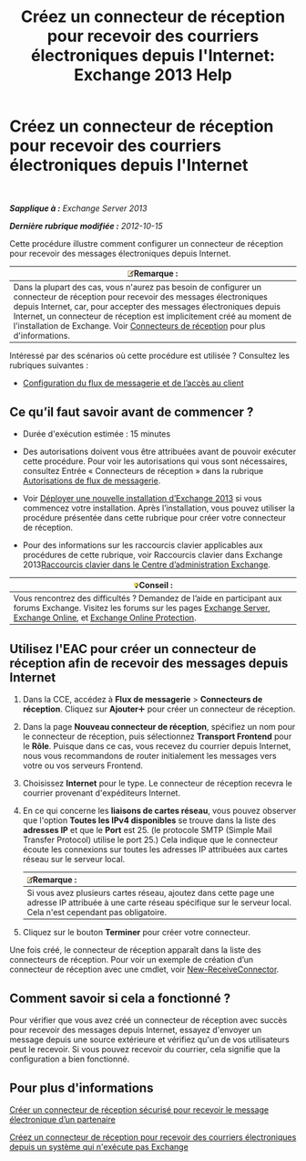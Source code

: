 ﻿---
title: "Créez un connecteur de réception pour recevoir des courriers électroniques depuis l'Internet: Exchange 2013 Help"
TOCTitle: Créez un connecteur de réception pour recevoir des courriers électroniques depuis l'Internet
ms:assetid: 534bbd32-a0db-4d50-9579-4933b156d7b3
ms:mtpsurl: https://technet.microsoft.com/fr-fr/library/JJ657447(v=EXCHG.150)
ms:contentKeyID: 50478206
ms.date: 04/24/2018
mtps_version: v=EXCHG.150
ms.translationtype: HT
---

# Créez un connecteur de réception pour recevoir des courriers électroniques depuis l'Internet

 

_**Sapplique à :** Exchange Server 2013_

_**Dernière rubrique modifiée :** 2012-10-15_

Cette procédure illustre comment configurer un connecteur de réception pour recevoir des messages électroniques depuis Internet.

<table>
<thead>
<tr class="header">
<th><img src="images/JJ159664.note(EXCHG.150).gif" title="Remarque" alt="Remarque" />Remarque :</th>
</tr>
</thead>
<tbody>
<tr class="odd">
<td>Dans la plupart des cas, vous n'aurez pas besoin de configurer un connecteur de réception pour recevoir des messages électroniques depuis Internet, car, pour accepter des messages électroniques depuis Internet, un connecteur de réception est implicitement créé au moment de l'installation de Exchange. Voir <a href="receive-connectors-exchange-2013-help.md">Connecteurs de réception</a> pour plus d'informations.</td>
</tr>
</tbody>
</table>


Intéressé par des scénarios où cette procédure est utilisée ? Consultez les rubriques suivantes :

  - [Configuration du flux de messagerie et de l’accès au client](configure-mail-flow-and-client-access-exchange-2013-help.md)

## Ce qu’il faut savoir avant de commencer ?

  - Durée d'exécution estimée : 15 minutes

  - Des autorisations doivent vous être attribuées avant de pouvoir exécuter cette procédure. Pour voir les autorisations qui vous sont nécessaires, consultez Entrée « Connecteurs de réception » dans la rubrique [Autorisations de flux de messagerie](mail-flow-permissions-exchange-2013-help.md).

  - Voir [Déployer une nouvelle installation d’Exchange 2013](deploy-a-new-installation-of-exchange-2013-exchange-2013-help.md) si vous commencez votre installation. Après l’installation, vous pouvez utiliser la procédure présentée dans cette rubrique pour créer votre connecteur de réception.

  - Pour des informations sur les raccourcis clavier applicables aux procédures de cette rubrique, voir Raccourcis clavier dans Exchange 2013[Raccourcis clavier dans le Centre d’administration Exchange](keyboard-shortcuts-in-the-exchange-admin-center-exchange-online-protection-help.md).

<table>
<thead>
<tr class="header">
<th><img src="images/Bb125224.tip(EXCHG.150).gif" title="Conseil" alt="Conseil" />Conseil :</th>
</tr>
</thead>
<tbody>
<tr class="odd">
<td>Vous rencontrez des difficultés ? Demandez de l’aide en participant aux forums Exchange. Visitez les forums sur les pages <a href="https://go.microsoft.com/fwlink/p/?linkid=60612">Exchange Server</a>, <a href="https://go.microsoft.com/fwlink/p/?linkid=267542">Exchange Online</a>, et <a href="https://go.microsoft.com/fwlink/p/?linkid=285351">Exchange Online Protection</a>.</td>
</tr>
</tbody>
</table>


## Utilisez l'EAC pour créer un connecteur de réception afin de recevoir des messages depuis Internet

1.  Dans la CCE, accédez à **Flux de messagerie** \> **Connecteurs de réception**. Cliquez sur **Ajouter**![Icône Ajouter](images/JJ218640.c1e75329-d6d7-4073-a27d-498590bbb558(EXCHG.150).gif "Icône Ajouter") pour créer un connecteur de réception.

2.  Dans la page **Nouveau connecteur de réception**, spécifiez un nom pour le connecteur de réception, puis sélectionnez **Transport Frontend** pour le **Rôle**. Puisque dans ce cas, vous recevez du courrier depuis Internet, nous vous recommandons de router initialement les messages vers votre ou vos serveurs Frontend.

3.  Choisissez **Internet** pour le type. Le connecteur de réception recevra le courrier provenant d'expéditeurs Internet.

4.  En ce qui concerne les **liaisons de cartes réseau**, vous pouvez observer que l'option **Toutes les IPv4 disponibles** se trouve dans la liste des **adresses IP** et que le **Port** est 25. (le protocole SMTP (Simple Mail Transfer Protocol) utilise le port 25.) Cela indique que le connecteur écoute les connexions sur toutes les adresses IP attribuées aux cartes réseau sur le serveur local.
    
    <table>
    <thead>
    <tr class="header">
    <th><img src="images/JJ159664.note(EXCHG.150).gif" title="Remarque" alt="Remarque" />Remarque :</th>
    </tr>
    </thead>
    <tbody>
    <tr class="odd">
    <td>Si vous avez plusieurs cartes réseau, ajoutez dans cette page une adresse IP attribuée à une carte réseau spécifique sur le serveur local. Cela n'est cependant pas obligatoire.</td>
    </tr>
    </tbody>
    </table>


5.  Cliquez sur le bouton **Terminer** pour créer votre connecteur.

Une fois créé, le connecteur de réception apparaît dans la liste des connecteurs de réception. Pour voir un exemple de création d’un connecteur de réception avec une cmdlet, voir [New-ReceiveConnector](https://technet.microsoft.com/fr-fr/library/bb125139\(v=exchg.150\)).

## Comment savoir si cela a fonctionné ?

Pour vérifier que vous avez créé un connecteur de réception avec succès pour recevoir des messages depuis Internet, essayez d'envoyer un message depuis une source extérieure et vérifiez qu'un de vos utilisateurs peut le recevoir. Si vous pouvez recevoir du courrier, cela signifie que la configuration a bien fonctionné.

## Pour plus d'informations

[Créer un connecteur de réception sécurisé pour recevoir le message électronique d’un partenaire](create-a-secure-receive-connector-to-receive-email-from-a-partner-exchange-2013-help.md)

[Créez un connecteur de réception pour recevoir des courriers électroniques depuis un système qui n'exécute pas Exchange](create-a-receive-connector-to-receive-email-from-a-system-not-running-exchange-exchange-2013-help.md)

